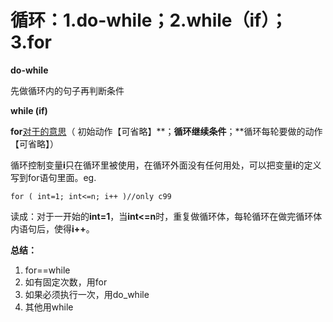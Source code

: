 # 循环：1.do-while；2.while（if）；3.for

**do-while**

先做循环内的句子再判断条件

**while (if)**

**for**<u>对于的意思</u>（ 初始动作【可省略】**；**循环继续条件**；**循环每轮要做的动作【可省略】）

循环控制变量**i**只在循环里被使用，在循环外面没有任何用处，可以把变量**i**的定义写到for语句里面。eg.

```
for ( int=1; int<=n; i++ )//only c99
```

读成：对于一开始的**int=1**，当**int<=n**时，重复做循环体，每轮循环在做完循环体内语句后，使得**i++**。

**总结：**

1. for==while
2. 如有固定次数，用for
3. 如果必须执行一次，用do_while
4. 其他用while